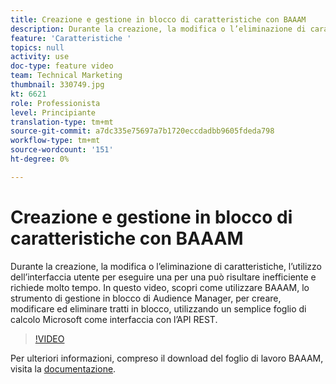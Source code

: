 ```yaml
---
title: Creazione e gestione in blocco di caratteristiche con BAAAM
description: Durante la creazione, la modifica o l’eliminazione di caratteristiche, l’utilizzo dell’interfaccia utente per eseguire una per una può risultare inefficiente e richiede molto tempo. In questo video, scopri come utilizzare BAAAM, lo strumento di gestione in blocco di Audience Manager, per creare, modificare ed eliminare tratti in blocco, utilizzando un semplice foglio di calcolo Microsoft come interfaccia con l’API REST.
feature: 'Caratteristiche '
topics: null
activity: use
doc-type: feature video
team: Technical Marketing
thumbnail: 330749.jpg
kt: 6621
role: Professionista
level: Principiante
translation-type: tm+mt
source-git-commit: a7dc335e75697a7b1720eccdadbb9605fdeda798
workflow-type: tm+mt
source-wordcount: '151'
ht-degree: 0%

---
```



# Creazione e gestione in blocco di caratteristiche con BAAAM

Durante la creazione, la modifica o l’eliminazione di caratteristiche, l’utilizzo dell’interfaccia utente per eseguire una per una può risultare inefficiente e richiede molto tempo. In questo video, scopri come utilizzare BAAAM, lo strumento di gestione in blocco di Audience Manager, per creare, modificare ed eliminare tratti in blocco, utilizzando un semplice foglio di calcolo Microsoft come interfaccia con l’API REST.

>[!VIDEO](https://video.tv.adobe.com/v/330749/?quality=12&learn=on)

Per ulteriori informazioni, compreso il download del foglio di lavoro BAAAM, visita la [documentazione](https://experienceleague.adobe.com/docs/audience-manager/user-guide/reference/bulk-management-tools/bulk-management-intro.html?lang=en#reference).
